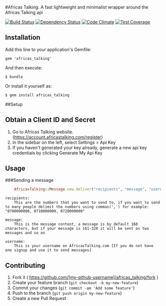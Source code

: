#Africas Talking.
A fast lightweight and minimalist wrapper around the Africas Talking api


[![Build Status](https://travis-ci.org/chalchuck/africas-talking.svg?branch=master)](https://travis-ci.org/chalchuck/africas-talking)
[![Dependency Status](https://gemnasium.com/chalchuck/africas-talking.svg)](https://gemnasium.com/chalchuck/africas-talking)
[![Code Climate](https://codeclimate.com/github/chalchuck/africas-talking/badges/gpa.svg)](https://codeclimate.com/github/chalchuck/africas-talking)
[![Test Coverage](https://codeclimate.com/github/chalchuck/africas-talking/badges/coverage.svg)](https://codeclimate.com/github/chalchuck/africas-talking/coverage)

## Installation

Add this line to your application's Gemfile:

    gem 'africas_talking'

And then execute:

    $ bundle

Or install it yourself as:

    $ gem install africas_talking


##Setup

Obtain a Client ID and Secret
---
1. Go to Africas Talking website. (https://account.africastalking.com/register)
2. In the sidebar on the left, select Settings > Api Key
3. If you haven't generated your key already, generate a new api key credentials by clicking Generate My Api Key


## Usage
###Sending a message
```ruby
	AfricasTalking::Message.new.deliver("recipients", "message", "username")
```
	recipients:
		This are the numbers that you want to send to, if you want to send to many people delimit the numbers using commas(',') for example: "0700000000, 0710000000, 0720000000"

	message:
		This is the message content, a message is by default 160 characters, but if your message is 161-320 it will be sent as two messages and so on

	username:
		This is your username on AfricasTalking.com [If you do not have one signup and use it to send messages]
		


## Contributing

1. Fork it ( https://github.com/[my-github-username]/africas_talking/fork )
2. Create your feature branch (`git checkout -b my-new-feature`)
3. Commit your changes (`git commit -am 'Add some feature'`)
4. Push to the branch (`git push origin my-new-feature`)
5. Create a new Pull Request
